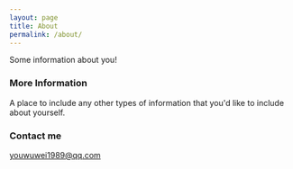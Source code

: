 ```yaml
---
layout: page
title: About
permalink: /about/
---
```


Some information about you!

### More Information

A place to include any other types of information that you'd like to include about yourself.

### Contact me

[youwuwei1989@qq.com](mailto:youwuwei1989@qq.com)
